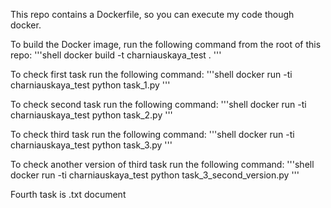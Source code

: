 This repo contains a Dockerfile, so you can execute my code though docker.

To build the Docker image, run the following command from the root of this repo:
'''shell
docker build -t charniauskaya_test .
'''

To check first task run the following command: 
'''shell
docker run -ti charniauskaya_test python task_1.py
'''

To check second task run the following command: 
'''shell
docker run -ti charniauskaya_test python task_2.py
'''

To check third task run the following command: 
'''shell
docker run -ti charniauskaya_test python task_3.py
'''

To check another version of third task run the following command: 
'''shell
docker run -ti charniauskaya_test python task_3_second_version.py
'''

Fourth task is .txt document